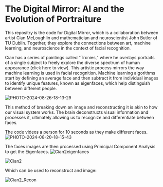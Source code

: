 # The Digital Mirror: AI and the Evolution of Portraiture

This repositry is the code for Digital Mirror, which is a collaboration between artist Cian McLoughlin and mathematician and neuroscientist John Butler of TU Dublin. Together, they explore the connections between art, machine learning, and neuroscience in the context of facial recognition. 
 
Cian has a series of paintings called "Tronies," where he overlays portraits of a single subject to freely explore the diverse spectrum of human appearance (click here to view). This artistic process mirrors the way machine learning is used in facial recognition. Machine learning algorithms start by defining an average face and then subtract it from individual images to identify unique features, known as eigenfaces, which help distinguish between different people.

![PHOTO-2024-08-26-18-13-29](https://github.com/user-attachments/assets/0dc1de30-04ad-4660-b982-1e9c1ac15ff9)

This method of breaking down an image and reconstructing it is akin to how our visual system works. The brain deconstructs visual information and processes it, ultimately allowing us to recognize and differentiate between faces.



The code videos a person for 10 seconds as they make different faces. 
![PHOTO-2024-08-20-18-15-43](https://github.com/user-attachments/assets/5b42515f-82e8-4629-ab13-22d861737440)


The faces images are then processed using Prinicipal Component Analysis to get the Eigenfaces.
![Cian2eigenfaces](https://github.com/user-attachments/assets/6dbde16c-6ab7-408e-abf6-18b7c9c0a687)

![Cian2](https://github.com/user-attachments/assets/7acf3ff4-f3e5-4c52-84b1-72305e77d157)

Which can be used to reconstruct and image:

![Cian2_Recon](https://github.com/user-attachments/assets/9a370724-b49d-4dd2-af89-cd9687b453ef)
